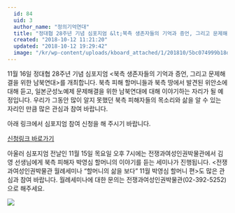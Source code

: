 ```yaml
---
  id: 84
  uid: 3
  author_name: "정의기억연대"
  title: "정대협 28주년 기념 심포지엄 &lt;북측 생존자들의 기억과 증언, 그리고 문제해결을 위한 남북연대&gt;"
  created: "2018-10-12 11:21:20"
  updated: "2018-10-12 19:29:42"
  image: "/kr/wp-content/uploads/kboard_attached/1/201810/5bc074999b18d4289497.jpg"
---
```

11월 16일 정대협 28주년 기념 심포지엄 <북측 생존자들의 기억과 증언, 그리고 문제해결을 위한 남북연대>를 개최합니다. 북측 피해 할머니들과 북측 땅에서 발견된 위안소에 대해 듣고, 일본군성노예제 문제해결을 위한 남북연대에 대해 이야기하는 자리가 될 예정입니다. 우리가 그동안 많이 알지 못했던 북측 피해자들의 목소리와 삶을 알 수 있는 자리인 만큼 많은 관심과 참여 바랍니다. 

아래 링크에서 심포지엄 참여 신청을 해 주시기 바랍니다.

[신청링크 바로가기](https://goo.gl/forms/sPzeOWS28QRuvRZi1)

 아울러 심포지엄 전날인 11월 15일 목요일 오후 7시에는 전쟁과여성인권박물관에서 김영 선생님에게 북측 피해자 박영심 할머니의 이야기를 듣는 세미나가 진행됩니다. <전쟁과여성인권박물관 월례세미나 “할머니의 삶을 보다” 11월 박영심 할머니 편>도 많은 관심과 참여 바랍니다. 월례세미나에 대한 문의는 전쟁과여성인권박물관(02-392-5252)으로 해주세요.

 ![](/kr/wp-content/uploads/kboard_attached/1/201810/5bc074999b18d4289497.jpg)